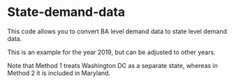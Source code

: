 # State-demand-data
This code allows you to convert BA level demand data to state level demand data. 

This is an example for the year 2019, but can be adjusted to other years.

Note that Method 1 treats Washington DC as a separate state, whereas in Method 2 it is included in Maryland.
